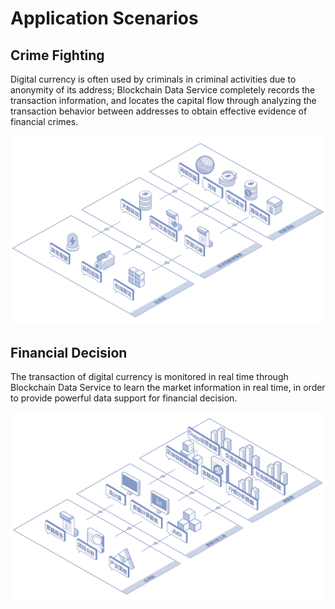 # Application Scenarios
## Crime Fighting
Digital currency is often used by criminals in criminal activities due to anonymity of its address; Blockchain Data Service completely records the transaction information, and locates the capital flow through analyzing the transaction behavior between addresses to obtain effective evidence of financial crimes.

![scenarios01](../../../../image/Blockchain-Data-Service/scenarios01.png)

## Financial Decision
The transaction of digital currency is monitored in real time through Blockchain Data Service to learn the market information in real time, in order to provide powerful data support for financial decision.

![scenarios02](../../../../image/Blockchain-Data-Service/scenarios02.png)

